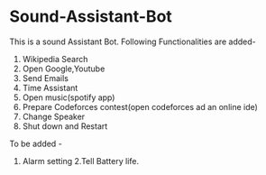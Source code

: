 # Sound-Assistant-Bot

This is a sound Assistant Bot. Following Functionalities are added-
1. Wikipedia Search
2. Open Google,Youtube 
3. Send Emails
4. Time Assistant
5. Open music(spotify app)
6. Prepare Codeforces contest(open codeforces ad an online ide)
7. Change Speaker
8. Shut down and Restart

To be added -
1. Alarm setting 
2.Tell Battery life.
